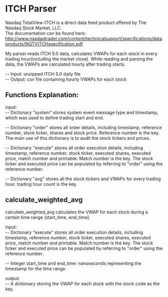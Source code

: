 # ITCH Parser
Nasdaq TotalView-ITCH is a direct data feed product offered by The Nasdaq Stock Market, LLC.  
The documentation can be found here: http://www.nasdaqtrader.com/content/technicalsupport/specifications/dataproducts/NQTVITCHspecification.pdf

My parser reads ITCH 5.0 data, calculates VWAPs for each stock in every trading hour(including the market close).
While reading and parsing the data, the VWAPs are calculated hourly after trading starts.

-- Input: unzipped ITCH 5.0 daily file  
-- Output: csv file containing hourly VWAPs for each stock


## Functions Explanation:

input:  
-- Dictionary "system" stores system event message type and timestamp, which was used to define trading start and end.

-- Dictionary "order" stores all order details, including timestamp, reference number, stock ticker, shares and stock price. 
Reference number is the key. The main use of this dictionary is to audit the stock tickers and prices. 

-- Dictionary "execute" stores all order execution details, including timestamp, reference number, stock ticker, executed shares,
executed price, match number and printable. Match number is the key. The stock ticker and executed price can be populated by
referring to "order" using the reference number.

-- Dictionary "avg" stores all the stock tickers and VWAPs for every trading hour. trading hour count is the key.


## calculate_weighted_avg 
calculate_weighted_avg calculates the VWAP for each stock during a certain time range (start_time, end_time].

input:    
-- Dictionary "execute" stores all order execution details, including timestamp, reference number, stock ticker, executed shares,
executed price, match number and printable. Match number is the key. The stock ticker and executed price can be populated by
referring to "order" using the reference number.

-- Integer start_time and end_time: nanoseconds representing the timestamp for the time range.

output:   
-- A dictionary storing the VWAP for each stock with the stock code as the key.
